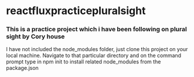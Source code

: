 # reactfluxpracticepluralsight
### This is a practice project which i have been following on plural sight by Cory house

I have not included the node_modules folder, just clone this project on your local machine. Navigate to that particular directory 
and on the command prompt type in npm init to install related node_modules from the package.json
